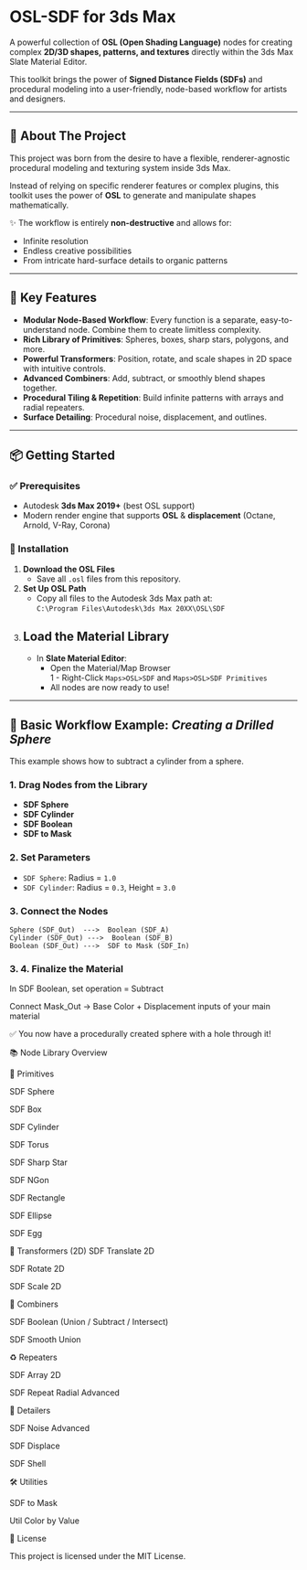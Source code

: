 # OSL-SDF for 3ds Max

A powerful collection of **OSL (Open Shading Language)** nodes for creating complex **2D/3D shapes, patterns, and textures** directly within the 3ds Max Slate Material Editor.  

This toolkit brings the power of **Signed Distance Fields (SDFs)** and procedural modeling into a user-friendly, node-based workflow for artists and designers.

---

## 📖 About The Project

This project was born from the desire to have a flexible, renderer-agnostic procedural modeling and texturing system inside 3ds Max.  

Instead of relying on specific renderer features or complex plugins, this toolkit uses the power of **OSL** to generate and manipulate shapes mathematically.

✨ The workflow is entirely **non-destructive** and allows for:
- Infinite resolution
- Endless creative possibilities
- From intricate hard-surface details to organic patterns

---

## 🚀 Key Features

- **Modular Node-Based Workflow**: Every function is a separate, easy-to-understand node. Combine them to create limitless complexity.  
- **Rich Library of Primitives**: Spheres, boxes, sharp stars, polygons, and more.  
- **Powerful Transformers**: Position, rotate, and scale shapes in 2D space with intuitive controls.  
- **Advanced Combiners**: Add, subtract, or smoothly blend shapes together.  
- **Procedural Tiling & Repetition**: Build infinite patterns with arrays and radial repeaters.  
- **Surface Detailing**: Procedural noise, displacement, and outlines.  
 

---

## 📦 Getting Started

### ✅ Prerequisites
- Autodesk **3ds Max 2019+** (best OSL support)
- Modern render engine that supports **OSL** & **displacement** (Octane, Arnold, V-Ray, Corona)

### 🔧 Installation
1. **Download the OSL Files**  
   - Save all `.osl` files from this repository.  
2. **Set Up OSL Path**  
   - Copy all files to the Autodesk 3ds Max path at:  
     `C:\Program Files\Autodesk\3ds Max 20XX\OSL\SDF`   
3. **Load the Material Library**  
   -  
   - In **Slate Material Editor**:  
     - Open the Material/Map Browser  
     1 - Right-Click `Maps>OSL>SDF` and `Maps>OSL>SDF Primitives`
     - All nodes are now ready to use!  

---

## 🧩 Basic Workflow Example: *Creating a Drilled Sphere*

This example shows how to subtract a cylinder from a sphere.

### 1. Drag Nodes from the Library
- **SDF Sphere**  
- **SDF Cylinder**  
- **SDF Boolean**  
- **SDF to Mask**

### 2. Set Parameters
- `SDF Sphere`: Radius = `1.0`  
- `SDF Cylinder`: Radius = `0.3`, Height = `3.0`

### 3. Connect the Nodes
```text
Sphere (SDF_Out)  --->  Boolean (SDF_A)
Cylinder (SDF_Out) --->  Boolean (SDF_B)
Boolean (SDF_Out) --->  SDF to Mask (SDF_In)
```
### 3. 4. Finalize the Material

In SDF Boolean, set operation = Subtract

Connect Mask_Out → Base Color + Displacement inputs of your main material

✅ You now have a procedurally created sphere with a hole through it!

📚 Node Library Overview

🔷 Primitives

SDF Sphere

SDF Box

SDF Cylinder

SDF Torus

SDF Sharp Star

SDF NGon

SDF Rectangle

SDF Ellipse

SDF Egg

🔧 Transformers (2D)
SDF Translate 2D

SDF Rotate 2D

SDF Scale 2D

🔀 Combiners

SDF Boolean (Union / Subtract / Intersect)

SDF Smooth Union

♻️ Repeaters

SDF Array 2D

SDF Repeat Radial Advanced

🎨 Detailers

SDF Noise Advanced

SDF Displace

SDF Shell

🛠 Utilities

SDF to Mask

Util Color by Value

📜 License

This project is licensed under the MIT License.
